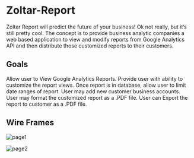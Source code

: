 # Zoltar-Report

Zoltar Report will predict the future of your business! Ok not really, but it’s still pretty cool. The concept is to provide business analytic companies a  web based application to view and modify reports from Google Analytics API and then distribute those customized reports to their customers. 

## Goals

Allow user to View Google Analytics Reports.
Provide user with ability to customize the report views.
Once report is in database, allow user to limit date ranges of report.
User may add new customer business accounts.
User may format the customized report as a .PDF file.
User can Export the report to customer as a .PDF file.  


## Wire Frames

![page1](https://github.com/nsd32/Zoltar-Report/public/assets/images/Page1.png)

![page2](https://github.com/nsd32/Zoltar-Report/public/assets/images/Page2.png)
